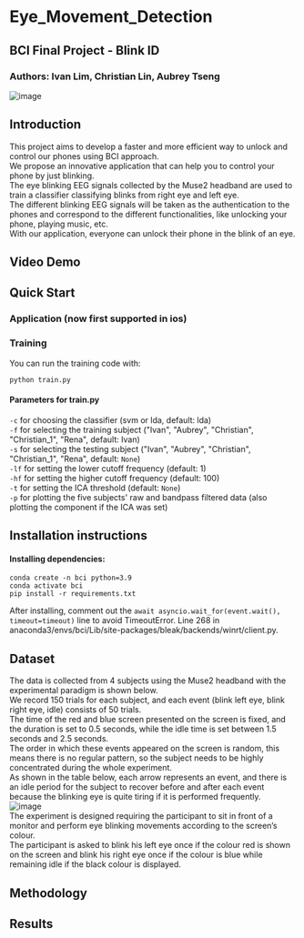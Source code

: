 # Eye_Movement_Detection

## BCI Final Project - Blink ID

### Authors: Ivan Lim, Christian Lin, Aubrey Tseng

![image](https://user-images.githubusercontent.com/58105978/172196674-77e83dc8-3139-451e-a38f-9173c4843405.png)
<br>

## Introduction
This project aims to develop a faster and more efficient way to unlock and control our phones using BCI approach.  <br>
We propose an innovative application that can help you to control your phone by just blinking.  <br>
The eye blinking EEG signals collected by the Muse2 headband are used to train a classifier classifying blinks from right eye and left eye.  <br>
The different blinking EEG signals will be taken as the authentication to the phones and correspond to the different functionalities, like unlocking your phone, playing music, etc. <br>
With our application, everyone can unlock their phone in the blink of an eye.
 <br>
## Video Demo

## Quick Start
### Application (now first supported in ios)

### Training
You can run the training code with:
```shell 
python train.py
```
#### Parameters for train.py
`-c` for choosing the classifier (svm or lda, default: lda) <br>
`-f` for selecting the training subject ("Ivan", "Aubrey", "Christian", "Christian_1", "Rena", default: Ivan) <br>
`-s` for selecting the testing subject ("Ivan", "Aubrey", "Christian", "Christian_1", "Rena", default: `None`)<br>
`-lf` for setting the lower cutoff frequency (default: 1) <br>
`-hf` for setting the higher cutoff frequency (default: 100)<br>
`-t` for setting the ICA threshold (default: `None`)<br>
`-p` for plotting the five subjects' raw and bandpass filtered data (also plotting the component if the ICA was set) <br>

## Installation instructions

#### Installing dependencies:

```shell
conda create -n bci python=3.9
conda activate bci
pip install -r requirements.txt
```

After installing, comment out the ```await asyncio.wait_for(event.wait(), timeout=timeout)``` line to avoid TimeoutError. 
Line 268 in anaconda3/envs/bci/Lib/site-packages/bleak/backends/winrt/client.py.

## Dataset
The data is collected from 4 subjects using the Muse2 headband with the experimental paradigm is shown below. <br>
We record 150 trials for each subject, and each event (blink left eye, blink right eye, idle) consists of 50 trials. <br>
The time of the red and blue screen presented on the screen is fixed, and the duration is set to 0.5 seconds, 
while the idle time is set between 1.5 seconds and 2.5 seconds. <br>
The order in which these events appeared on the screen is random, this means there is no regular pattern, so the subject needs to be highly concentrated during the whole experiment. <br>
As shown in the table below, each arrow represents an event, and there is an idle period for the subject to recover before and after each event because the blinking eye is quite tiring if it is performed frequently. <br>
![image](https://user-images.githubusercontent.com/58105978/172196351-78588c07-7da3-42a0-8302-0191aef7e923.png) <br>
The experiment is designed requiring the participant to sit in front of a monitor and perform eye blinking movements according to the screen’s colour. <br>
The participant is asked to blink his left eye once if the colour red is shown on the screen and blink his right eye once if the colour is blue while remaining idle if the black colour is displayed. <br>




## Methodology

## Results
